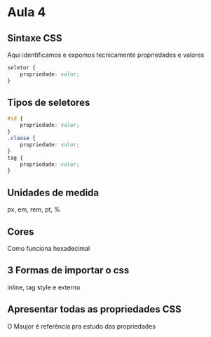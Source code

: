 # Aula 4

## Sintaxe CSS
Aqui identificamos e expomos tecnicamente propriedades e valores

``` css
seletor {
    propriedade: valor;    
}
```


## Tipos de seletores
``` css
#id {
    propriedade: valor;
}
.classe {
    propriedade: valor;   
}
tag {
    propriedade: valor;    
}
```

## Unidades de medida
px, em, rem, pt, %


## Cores
Como funciona hexadecimal


## 3 Formas de importar o css
inline, tag style e externo


## Apresentar todas as propriedades CSS
O Maujor é referência pra estudo das propriedades


